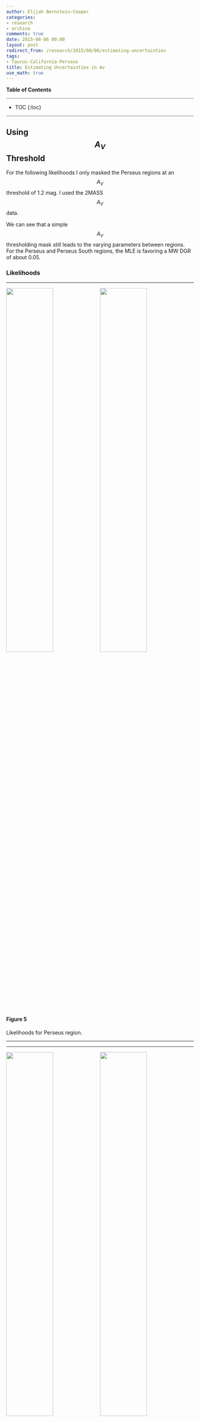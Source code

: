 ```yaml
---
author: Elijah Bernstein-Cooper
categories:
- research
- archive
comments: true
date: 2015-08-06 00:00
layout: post
redirect_from: /research/2015/08/06/estimating-uncertainties
tags:
- Taurus-California-Perseus
title: Estimating Uncertainties in Av
use_math: true
---
```


**Table of Contents**

<hr style="height:2px; background-color:#b6b6b6"/>

* TOC
{:toc}

<hr style="height:2px; background-color:#b6b6b6"/>

## Using $$A_V$$ Threshold

For the following likelihoods I only masked the Perseus regions at an $$A_V$$
threshold of 1.2 mag. I used the 2MASS $$A_V$$ data. 

We can see that a simple $$A_V$$ thresholding mask still leads to the varying
parameters between regions. For the Perseus and Perseus South regions, the MLE
is favoring a MW DGR of about 0.05.

### Likelihoods

***

<img
src="/media/2015-08-06/perseus_k09_coarseres_avthres_likelihood_wd.png"
    style="float: left; width: 50%"/>

<img
    src="/media/2015-08-06/perseus_k09_coarseres_avthres_likelihood_wi.png"
    style="float: left; width: 50%"/>

#### Figure 5

Likelihoods for Perseus region.

***

***

<img
src="/media/2015-08-06/perseus_k09_coarseres_region2_avthres_likelihood_wd.png"
    style="float: left; width: 50%"/>

<img
    src="/media/2015-08-06/perseus_k09_coarseres_region2_avthres_likelihood_wi.png"
    style="float: left; width: 50%"/>

#### Figure 5

Likelihoods for Perseus North region.

***

***

<img
src="/media/2015-08-06/perseus_k09_coarseres_region1_avthres_likelihood_wd.png"
    style="float: left; width: 50%"/>

<img
    src="/media/2015-08-06/perseus_k09_coarseres_region1_avthres_likelihood_wi.png"
    style="float: left; width: 50%"/>

#### Figure 6

Likelihoods for Perseus South region.

***

### $$A_V$$ vs. N(HI)


The distributions of $$A_V$$ and N(HI) show quite a large spread. Perseus North
seems to show two populations, compared to Perseus souths one population.
However in the entire Perseus region, only one population seems to be present,
suggesting that the $$HI$$ width changes the presence of different $$HI$$
populations.

***

<img
src="/media/2015-08-06/perseus_k09_coarseres_avthres_av_vs_nhi_masked.png"
    style="float: left; width: 50%"/>

<img
    src="/media/2015-08-06/perseus_k09_coarseres_avthres_nh2_vs_nhi.png"
    style="float: left; width: 50%"/>

#### Figure 5

Left: $$A_V$$ vs. N(HI), right: N(H$$_2$$) vs. N(HI) for Perseus region.

***

***

<img
src="/media/2015-08-06/perseus_k09_coarseres_region2_avthres_av_vs_nhi_masked.png"
    style="float: left; width: 50%"/>

<img
    src="/media/2015-08-06/perseus_k09_coarseres_region2_avthres_nh2_vs_nhi.png"
    style="float: left; width: 50%"/>

#### Figure 5

Left: $$A_V$$ vs. N(HI), right: N(H$$_2$$) vs. N(HI) for Perseus North region.

***

***

<img
src="/media/2015-08-06/perseus_k09_coarseres_region1_avthres_av_vs_nhi_masked.png"
    style="float: left; width: 50%"/>

<img
    src="/media/2015-08-06/perseus_k09_coarseres_region1_avthres_nh2_vs_nhi.png"
    style="float: left; width: 50%"/>

#### Figure 6

Left: $$A_V$$ vs. N(HI), right: N(H$$_2$$) vs. N(HI) for Perseus South region.

***

## Sources of Uncertainty

[Yesterday](/research/2015/08/04/region-tests/#sources-of-uncertainty) I showed
how we could attempt to incorporate systematic errors such as the uncertainty
of $$R_V$$ into our MLE calculation. Before, I was calculating the MLE
parameters with the initial error estimates, and calculating the standard
deviation of the residuals between the MLE $$A_V$$ model and the $$A_V$$ data.
I used this uncertainty calculated from the residuals as the uncertainty in a
second round of MLE calculation. This led to very tight likelihood spaces,
which were varying greatly based on how I [chose the mask](/research/2015/07/30/more-summary/#dependence-on-initial-hi-width).

Using an uncertainty on $$R_V$$ (about 0.7) still leads to confined likelihood
spaces.

As a proof of concept I arbitrarily scaled the uncertainty by a factor of 10. 

I previously identified that the inital HI width chosen to create the $$N(HI)$$
map for masking changed the MLE parameters a troubling amount, given the
calculated parameter uncertainties. Below I show the differences in likelihood
spaces for each cloud between using an initial HI width of my best guess for a
cloud's HI width of 20 km/s, and using most of the line of sight, width of 50
km/s. I allowed the HI width in the MLE calculation to go out to 100 km/s, just
to see the spread in the likelihood space.

We can see that with huge errors, the differences in changing the mask do not
lead to such dramatic changes in the derived parameters.

***

<div align="center"> Perseus </div>
<p></p>

<img src="/media/2015-08-06/initwidth_20/perseus_planck_binned_coarseres_likelihood_wd.png" style="float: left; width: 48%"/>

<img src="/media/2015-08-06/initwidth_50/perseus_planck_binned_coarseres_likelihood_wd.png" style="float: left; width: 48%"/>

<img src="/media/2015-08-06/initwidth_20/perseus_planck_binned_coarseres_likelihood_wi.png" style="float: left; width: 48%; margin-right: 1%; margin-bottom: 0.5em;"/>

<img src="/media/2015-08-06/initwidth_50/perseus_planck_binned_coarseres_likelihood_wi.png" style="float: left; width: 48%; margin-right: 1%; margin-bottom: 0.5em;"/>

<div align="center"> Taurus </div>
<p></p>

<img src="/media/2015-08-06/initwidth_20/taurus_planck_binned_coarseres_likelihood_wd.png" style="float: left; width: 48%; margin-right: 1%; margin-bottom: 0.5em;"/>

<img src="/media/2015-08-06/initwidth_50/taurus_planck_binned_coarseres_likelihood_wd.png" style="float: left; width: 48%; margin-right: 1%; margin-bottom: 0.5em;"/>

<img src="/media/2015-08-06/initwidth_20/taurus_planck_binned_coarseres_likelihood_wi.png" style="float: left; width: 48%; margin-right: 1%; margin-bottom: 0.5em;"/>

<img src="/media/2015-08-06/initwidth_50/taurus_planck_binned_coarseres_likelihood_wi.png" style="float: left; width: 48%; margin-right: 1%; margin-bottom: 0.5em;"/>


<div align="center"> California </div>
<p></p>

<img src="/media/2015-08-06/initwidth_20/california_planck_binned_coarseres_likelihood_wd.png" style="float: left; width: 48%; margin-right: 1%; margin-bottom: 0.5em;"/>

<img src="/media/2015-08-06/initwidth_50/california_planck_binned_coarseres_likelihood_wd.png" style="float: left; width: 48%; margin-right: 1%; margin-bottom: 0.5em;"/>

<img src="/media/2015-08-06/initwidth_20/california_planck_binned_coarseres_likelihood_wi.png" style="float: left; width: 48%; margin-right: 1%; margin-bottom: 0.5em;"/>

<img src="/media/2015-08-06/initwidth_50/california_planck_binned_coarseres_likelihood_wi.png" style="float: left; width: 48%; margin-right: 1%; margin-bottom: 0.5em;"/>


#### Figure 10

The likelihood spaces for the DGR, velocity width, and intercept for each
cloud. The contour represents the 95% confidence level. The plots on the side
show the marginalized distribution for each parameter, where the dashed line is
the best estimate, and the shaded region is the 68% confidence interval.

***


***

<div align="center"> Perseus </div>

<img src="/media/2015-08-06/perseus_planck_binned_coarseres_fixedwidth_likelihood_di.png" style="width: 50%; margin-right: 1%; margin-bottom: 0.5em;"/>

<div align="center"> Taurus </div>

<img src="/media/2015-08-06/taurus_planck_binned_coarseres_fixedwidth_likelihood_di.png" style="width: 48%; margin-right: 1%; margin-bottom: 0.5em;"/>

<div align="center"> California </div>

<img src="/media/2015-08-06/california_planck_binned_coarseres_fixedwidth_likelihood_di.png" style="width: 48%; margin-right: 1%; margin-bottom: 0.5em;"/>

#### Figure 10

The likelihood spaces for the DGR and intercept for each cloud, given a fixed
HI width of 20 km/s. The contour represents the 95% confidence level. The plots
on the side show the marginalized distribution for each parameter, where the
dashed line is the best estimate, and the shaded region is the 68% confidence
interval.

***